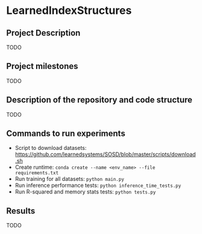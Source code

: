 # LearnedIndexStructures

## Project Description
TODO

## Project milestones
TODO

## Description of the repository and code structure
TODO


## Commands to run experiments
- Script to download datasets: https://github.com/learnedsystems/SOSD/blob/master/scripts/download.sh
- Create runtime: `conda create --name <env_name> --file requirements.txt`
- Run training for all datasets: `python main.py`
- Run inference performance tests: `python inference_time_tests.py`
- Run R-squared and memory stats tests: `python tests.py`

## Results
TODO

